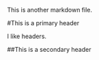 This is another markdown file. 

#This is a primary header

I like headers.

##This is a secondary header


